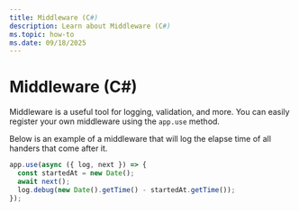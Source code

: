 ```yaml
---
title: Middleware (C#)
description: Learn about Middleware (C#)
ms.topic: how-to
ms.date: 09/18/2025
---
```


# Middleware (C#)

Middleware is a useful tool for logging, validation, and more.
You can easily register your own middleware using the `app.use` method.

Below is an example of a middleware that will log the elapse time of all handers
that come after it.


```typescript
app.use(async ({ log, next }) => {
  const startedAt = new Date();
  await next();
  log.debug(new Date().getTime() - startedAt.getTime());
});
```
